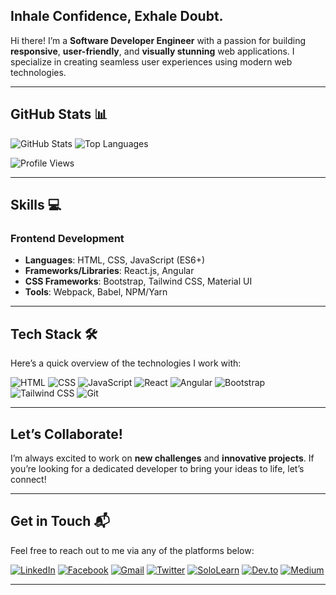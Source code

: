 ##  Inhale Confidence, Exhale Doubt.


 Hi there! I’m a **Software Developer Engineer** with a passion for building **responsive**, **user-friendly**, and **visually stunning** web applications. I specialize in creating seamless user experiences using modern web technologies.

---

## **GitHub Stats** 📊

![GitHub Stats](https://github-readme-stats.vercel.app/api?username=syed-muhammad-ali-raza&show_icons=true&theme=radical)                  ![Top Languages](https://github-readme-stats.vercel.app/api/top-langs/?username=syed-muhammad-ali-raza&layout=compact&theme=radical) 

![Profile Views](https://komarev.com/ghpvc/?username=syed-muhammad-ali-raza&color=red&style=flat-square)

---

## **Skills** 💻

### **Frontend Development**
- **Languages**: HTML, CSS, JavaScript (ES6+)  
- **Frameworks/Libraries**: React.js, Angular  
- **CSS Frameworks**: Bootstrap, Tailwind CSS, Material UI  
- **Tools**: Webpack, Babel, NPM/Yarn  

---

## **Tech Stack** 🛠️

Here’s a quick overview of the technologies I work with:

![HTML](https://img.shields.io/badge/-HTML-E34F26?logo=html5&logoColor=white&style=flat)   ![CSS](https://img.shields.io/badge/-CSS-1572B6?logo=css3&logoColor=white&style=flat)  ![JavaScript](https://img.shields.io/badge/-JavaScript-F7DF1E?logo=javascript&logoColor=black&style=flat)  ![React](https://img.shields.io/badge/-React-61DAFB?logo=react&logoColor=black&style=flat)  ![Angular](https://img.shields.io/badge/-Angular-DD0031?logo=angular&logoColor=white&style=flat)  ![Bootstrap](https://img.shields.io/badge/-Bootstrap-7952B3?logo=bootstrap&logoColor=white&style=flat)  ![Tailwind CSS](https://img.shields.io/badge/-Tailwind_CSS-38B2AC?logo=tailwind-css&logoColor=white&style=flat)  ![Git](https://img.shields.io/badge/-Git-F05032?logo=git&logoColor=white&style=flat)  

---


## **Let’s Collaborate!** 

I’m always excited to work on **new challenges** and **innovative projects**. If you’re looking for a dedicated developer to bring your ideas to life, let’s connect!  

---

## **Get in Touch** 📬

Feel free to reach out to me via any of the platforms below:

[![LinkedIn](https://img.shields.io/badge/-LinkedIn-0077B5?logo=linkedin&logoColor=white&style=for-the-badge)](https://pk.linkedin.com/in/syed-muhammad-ali-raza-9b6215146)  [![Facebook](https://img.shields.io/badge/-Facebook-1877F2?logo=facebook&logoColor=white&style=for-the-badge)](https://www.facebook.com/syedmuhammadalirazaa)  [![Gmail](https://img.shields.io/badge/-Gmail-D14836?logo=gmail&logoColor=white&style=for-the-badge)](mailto:smaliraza412@gmail.com)  [![Twitter](https://img.shields.io/badge/-Twitter-1DA1F2?logo=twitter&logoColor=white&style=for-the-badge)](https://twitter.com/syed_m_aliraza)  [![SoloLearn](https://img.shields.io/badge/-SoloLearn-FF6B00?logo=sololearn&logoColor=white&style=for-the-badge)](https://www.sololearn.com/profile/8955049)  [![Dev.to](https://img.shields.io/badge/-Dev.to-0A0A0A?logo=dev.to&logoColor=white&style=for-the-badge)](https://dev.to/syedmuhammadaliraza)  [![Medium](https://img.shields.io/badge/-Academia.edu-8C4B4E?logo=academia.edu&logoColor=white&style=for-the-badge)](https://uet.academia.edu/SyedMuhammadAliRaza)  

---

